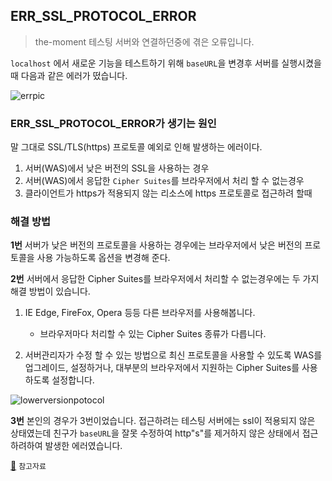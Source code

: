 ## ERR_SSL_PROTOCOL_ERROR

> the-moment 테스팅 서버와 연결하던중에 겪은 오류입니다.

`localhost` 에서 새로운 기능을 테스트하기 위해 `baseURL`을 변경후 서버를 실행시켰을때 다음과 같은 에러가 떴습니다.

![errpic](https://cdn.discordapp.com/attachments/881070017570045962/895137456305897482/2021-10-06_11.36.33.png)

### ERR_SSL_PROTOCOL_ERROR가 생기는 원인

말 그대로 SSL/TLS(https) 프로토콜 예외로 인해 발생하는 에러이다.

1. 서버(WAS)에서 낮은 버전의 SSL을 사용하는 경우
2. 서버(WAS)에서 응답한 `Cipher Suites`를 브라우저에서 처리 할 수 없는경우
3. 클라이언트가 https가 적용되지 않는 리소스에 https 프로토콜로 접근하려 할때

### 해결 방법

**1번** 서버가 낮은 버전의 프로토콜을 사용하는 경우에는 브라우저에서 낮은 버전의 프로토콜을 사용 가능하도록 옵션을 변경해 준다.

**2번** 서버에서 응답한 Cipher Suites를 브라우저에서 처리할 수 없는경우에는 두 가지 해결 방법이 있습니다.

1. IE Edge, FireFox, Opera 등등 다른 브라우저를 사용해봅니다.

   - 브라우저마다 처리할 수 있는 Cipher Suites 종류가 다릅니다.

2. 서버관리자가 수정 할 수 있는 방법으로 최신 프로토콜을 사용할 수 있도록 WAS를 업그레이드, 설정하거나, 대부분의 브라우저에서 지원하는 Cipher Suites를 사용하도록 설정합니다.

![lowerversionpotocol](https://2.bp.blogspot.com/-LRF3cr_kbFc/W_gIZKKwBOI/AAAAAAAAcXo/URyklh-bm7k3iAE6svJsN60SAtFI0p3CgCLcBGAs/s1600/IE11_advanced.PNG)

**3번** 본인의 경우가 3번이었습니다. 접근하려는 테스팅 서버에는 ssl이 적용되지 않은 상태였는데 친구가 `baseURL`을 잘못 수정하여 http"s"를 제거하지 않은 상태에서 접근하려하여 발생한 에러였습니다.

[📖](http://1004lucifer.blogspot.com/2018/11/chrome-errsslprotocolerror.html)
`참고자료`
